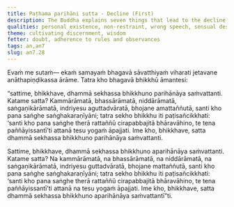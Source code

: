 ```yaml
---
title: Paṭhama parihāni sutta - Decline (First)
description: The Buddha explains seven things that lead to the decline of a trainee bhikkhu and seven things that do not.
qualities: personal existence, non-restraint, wrong speech, sensual desire, sense restraint, right speech
theme: cultivating discernment, wisdom
fetter: doubt, adherence to rules and observances
tags: an,an7
slug: an7.28
---
```


Evaṁ me sutaṁ— ekaṁ samayaṁ bhagavā sāvatthiyaṁ viharati jetavane anāthapiṇḍikassa ārāme. Tatra kho bhagavā bhikkhū āmantesi:

“sattime, bhikkhave, dhammā sekhassa bhikkhuno parihānāya saṁvattanti. Katame satta? Kammārāmatā, bhassārāmatā, niddārāmatā, saṅgaṇikārāmatā, indriyesu aguttadvāratā, bhojane amattaññutā, santi kho pana saṅghe saṅghakaraṇīyāni; tatra sekho bhikkhu iti paṭisañcikkhati: ‘santi kho pana saṅghe therā rattaññū cirapabbajitā bhāravāhino, te tena paññāyissantī’ti attanā tesu yogaṁ āpajjati. Ime kho, bhikkhave, satta dhammā sekhassa bhikkhuno parihānāya saṁvattanti.

Sattime, bhikkhave, dhammā sekhassa bhikkhuno aparihānāya saṁvattanti. Katame satta? Na kammārāmatā, na bhassārāmatā, na niddārāmatā, na saṅgaṇikārāmatā, indriyesu guttadvāratā, bhojane mattaññutā, santi kho pana saṅghe saṅghakaraṇīyāni; tatra sekho bhikkhu iti paṭisañcikkhati: ‘santi kho pana saṅghe therā rattaññū cirapabbajitā bhāravāhino, te tena paññāyissantī’ti attanā na tesu yogaṁ āpajjati. Ime kho, bhikkhave, satta dhammā sekhassa bhikkhuno aparihānāya saṁvattantī”ti.
